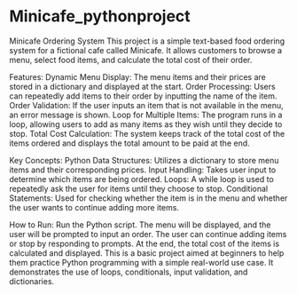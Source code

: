 # Minicafe_pythonproject
Minicafe Ordering System
This project is a simple text-based food ordering system for a fictional cafe called Minicafe. It allows customers to browse a menu, select food items, and calculate the total cost of their order.

Features:
Dynamic Menu Display: The menu items and their prices are stored in a dictionary and displayed at the start.
Order Processing: Users can repeatedly add items to their order by inputting the name of the item.
Order Validation: If the user inputs an item that is not available in the menu, an error message is shown.
Loop for Multiple Items: The program runs in a loop, allowing users to add as many items as they wish until they decide to stop.
Total Cost Calculation: The system keeps track of the total cost of the items ordered and displays the total amount to be paid at the end.


Key Concepts:
Python Data Structures: Utilizes a dictionary to store menu items and their corresponding prices.
Input Handling: Takes user input to determine which items are being ordered.
Loops: A while loop is used to repeatedly ask the user for items until they choose to stop.
Conditional Statements: Used for checking whether the item is in the menu and whether the user wants to continue adding more items.


How to Run:
Run the Python script.
The menu will be displayed, and the user will be prompted to input an order.
The user can continue adding items or stop by responding to prompts.
At the end, the total cost of the items is calculated and displayed.
This is a basic project aimed at beginners to help them practice Python programming with a simple real-world use case. It demonstrates the use of loops, conditionals, input validation, and dictionaries.
